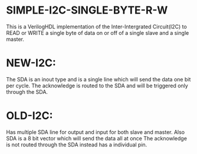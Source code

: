 # SIMPLE-I2C-SINGLE-BYTE-R-W
This is a VerilogHDL implementation of the Inter-Intergrated Circuit(I2C) to READ or WRITE  a single byte of data on or off of  a single slave and a single master.

# NEW-I2C:
The SDA is an inout type and is a single line which will send the data one bit per cycle.
The acknowledge is routed to the SDA and will be triggered only through the SDA.

# OLD-I2C:
Has multiple SDA line for output and input for both slave and master. 
Also SDA is a 8 bit vector which will send the data all at once
The acknowledge is not routed through the SDA instead has a individual pin.
